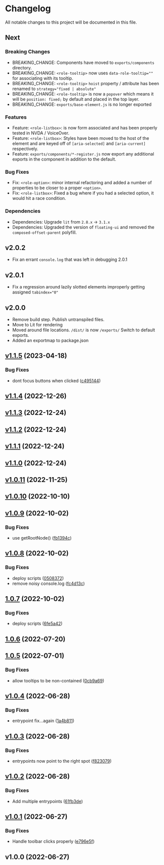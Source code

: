 # Changelog

All notable changes to this project will be documented in this file.

## Next

### Breaking Changes

- BREAKING_CHANGE: Components have moved to `exports/components` directory.
- BREAKING_CHANGE: `<role-tooltip>` now uses `data-role-tooltip=""` for associating with its tooltip.
- BREAKING_CHANGE: `<role-tooltip>` `hoist` property / attribute has been renamed to `strategy="fixed | absolute"`
- BREAKING_CHANGE: `<role-tooltip>` is now a `popover` which means it will be `position: fixed;` by default and placed in the top layer.
- BREAKING_CHANGE: `exports/base-element.js` is no longer exported

### Features

- Feature: `<role-listbox>`: is now form associated and has been properly tested in NVDA / VoiceOver.
- Feature: `<role-listbox>`: Styles have been moved to the host of the element and are keyed off of `[aria-selected]` and `[aria-current]` respectively.
- Feature: `exports/components/*-register.js` now export any additional exports in the component in addition to the default.

### Bug Fixes

- Fix: `<role-option>`: minor internal refactoring and added a number of properties to be closer to a proper `<option>`.
- Fix: `<role-listbox>`: Fixed a bug where if you had a selected option, it would hit a race condition.

### Dependencies

- Dependencies: Upgrade `lit` from `2.8.x` -> `3.1.x`
- Dependencies: Upgraded the version of `floating-ui` and removed the `composed-offset-parent` polyfill.

## v2.0.2

- Fix an errant `console.log` that was left in debugging 2.0.1

## v2.0.1

- Fix a regression around lazily slotted elements improperly getting assigned `tabindex="0"`

## v2.0.0

- Remove build step. Publish untranspiled files.
- Move to Lit for rendering
- Moved around file locations. `/dist/` is now `/exports/` Switch to default exports.
- Added an exportmap to package.json

## [v1.1.5](https://github.com/KonnorRogers/role-components/compare/v1.1.4...v1.1.5) (2023-04-18)

### Bug Fixes

- dont focus buttons when clicked ([c495144](https://github.com/KonnorRogers/role-components/commit/c495144fc70433ebef08a45cf560ba78fe0b7b07))

## [v1.1.4](https://github.com/paramagicdev/role-components/compare/v1.1.3...v1.1.4) (2022-12-26)

## [v1.1.3](https://github.com/paramagicdev/role-components/compare/v1.1.2...v1.1.3) (2022-12-24)

## [v1.1.2](https://github.com/paramagicdev/role-components/compare/v1.1.1...v1.1.2) (2022-12-24)

## [v1.1.1](https://github.com/paramagicdev/role-components/compare/v1.1.0...v1.1.1) (2022-12-24)

## [v1.1.0](https://github.com/paramagicdev/role-components/compare/v1.0.11...v1.1.0) (2022-12-24)

## [v1.0.11](https://github.com/paramagicdev/role-components/compare/v1.0.10...v1.0.11) (2022-11-25)

## [v1.0.10](https://github.com/paramagicdev/role-components/compare/v1.0.9...v1.0.10) (2022-10-10)

## [v1.0.9](https://github.com/paramagicdev/role-components/compare/v1.0.8...v1.0.9) (2022-10-02)

### Bug Fixes

- use getRootNode() ([fb1394c](https://github.com/paramagicdev/role-components/commit/fb1394c27fe65b2cd8146b47c3a81a98f3af5315))

## [v1.0.8](https://github.com/paramagicdev/role-components/compare/v1.0.7...v1.0.8) (2022-10-02)

### Bug Fixes

- deploy scripts ([0508372](https://github.com/paramagicdev/role-components/commit/0508372bbd5cf6090b778cbf0e36e808132a748f))
- remove noisy console.log ([fc4d13c](https://github.com/paramagicdev/role-components/commit/fc4d13c776004ab0f70e4d1b396e3293066bf98f))

## [1.0.7](https://github.com/paramagicdev/role-components/compare/v1.0.6...v1.0.7) (2022-10-02)

### Bug Fixes

- deploy scripts ([6fe5a42](https://github.com/paramagicdev/role-components/commit/6fe5a42596e85d3b46f4bdd4160b92708c270294))

## [1.0.6](https://github.com/ParamagicDev/role-components/compare/v1.0.5...v1.0.6) (2022-07-20)

## [1.0.5](https://github.com/ParamagicDev/role-components/compare/v1.0.4...v1.0.5) (2022-07-01)

### Bug Fixes

- allow tooltips to be non-contained ([0cb9a69](https://github.com/ParamagicDev/role-components/commit/0cb9a69e5f95d7ac5ade31289b9296af9e641c07))

## [v1.0.4](https://github.com/ParamagicDev/role-components/compare/v1.0.3...v1.0.4) (2022-06-28)

### Bug Fixes

- entrypoint fix...again ([1a4b811](https://github.com/ParamagicDev/role-components/commit/1a4b811188513fbc281fb2dcdbae9f91fb2bb0a5))

## [v1.0.3](https://github.com/ParamagicDev/role-components/compare/v1.0.2...v1.0.3) (2022-06-28)

### Bug Fixes

- entrypoints now point to the right spot ([f823079](https://github.com/ParamagicDev/role-components/commit/f823079e69ddfe8a7ea001027eb6228742c03b87))

## [v1.0.2](https://github.com/ParamagicDev/role-components/compare/v1.0.1...v1.0.2) (2022-06-28)

### Bug Fixes

- Add multiple entrypoints ([61fb3de](https://github.com/ParamagicDev/role-components/commit/61fb3de53375b8c240520be1b5b064bfb1c6c017))

## [v1.0.1](https://github.com/ParamagicDev/role-components/compare/v1.0.0...v1.0.1) (2022-06-27)

### Bug Fixes

- Handle toolbar clicks properly ([e796e5f](https://github.com/ParamagicDev/role-components/commit/e796e5f1fe68eda84637a882eeae485124a2a5bf))

## v1.0.0 (2022-06-27)
